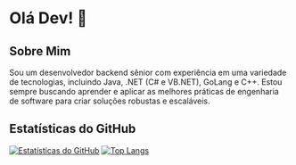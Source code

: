 # Olá Dev! 👋

## Sobre Mim
Sou um desenvolvedor backend sênior com experiência em uma variedade de tecnologias, incluindo Java, .NET (C# e VB.NET), GoLang e C++. Estou sempre buscando aprender e aplicar as melhores práticas de engenharia de software para criar soluções robustas e escaláveis.

## Estatísticas do GitHub
[![Estatísticas do GitHub](https://github-readme-stats.vercel.app/api?username=KleyvissonMatias&show_icons=true&theme=radical)](https://github.com/KleyvissonMatias/github-readme-stats) [![Top Langs](https://github-readme-stats.vercel.app/api/top-langs/?username=KleyvissonMatias&layout=compact&theme=radical)](https://github.com/KleyvissonMatias/github-readme-stats)
